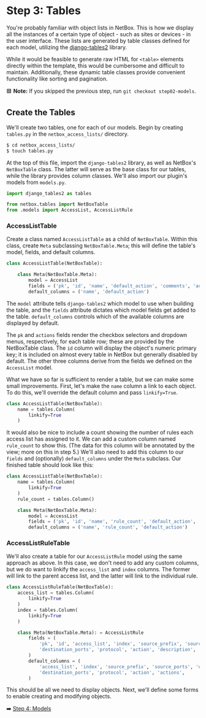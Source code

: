 # Step 3: Tables

You're probably familiar with object lists in NetBox. This is how we display all the instances of a certain type of object - such as sites or devices - in the user interface. These lists are generated by table classes defined for each model, utilizing the [django-tables2](https://django-tables2.readthedocs.io/) library.

While it would be feasible to generate raw HTML for `<table>` elements directly within the template, this would be cumbersome and difficult to maintain. Additionally, these dynamic table classes provide convenient functionality like sorting and pagination.

:blue_square: **Note:** If you skipped the previous step, run `git checkout step02-models`.

## Create the Tables

We'll create two tables, one for each of our models. Begin by creating `tables.py` in the `netbox_access_lists/` directory.

```bash
$ cd netbox_access_lists/
$ touch tables.py
```

At the top of this file, import the `django-tables2` library, as well as NetBox's `NetBoxTable` class. The latter will serve as the base class for our tables, while the library provides column classes. We'll also import our plugin's models from `models.py`.

```python
import django_tables2 as tables

from netbox.tables import NetBoxTable
from .models import AccessList, AccessListRule
```

### AccessListTable

Create a class named `AccessListTable` as a child of `NetBoxTable`. Within this class, create `Meta` subclassing `NetBoxTable.Meta`; this will define the table's model, fields, and default columns.

```python
class AccessListTable(NetBoxTable):

    class Meta(NetBoxTable.Meta):
        model = AccessList
        fields = ('pk', 'id', 'name', 'default_action', 'comments', 'actions')
        default_columns = ('name', 'default_action')
```

The `model` attribute tells `django-tables2` which model to use when building the table, and the `fields` attribute dictates which model fields get added to the table. `default_columns` controls which of the available columns are displayed by default.

The `pk` and `actions` fields render the checkbox selectors and dropdown menus, respectively, for each table row; these are provided by the NetBoxTable class. The `id` column will display the object's numeric primary key; it is included on almost every table in NetBox but generally disabled by default. The other three columns derive from the fields we defined on the `AccessList` model.

What we have so far is sufficient to render a table, but we can make some small improvements. First, let's make the `name` column a link to each object. To do this, we'll override the default column and pass `linkify=True`.

```python
class AccessListTable(NetBoxTable):
    name = tables.Column(
        linkify=True
    )
```

It would also be nice to include a count showing the number of rules each access list has assigned to it. We can add a custom column named `rule_count` to show this. (The data for this column will be annotated by the view; more on this in step 5.) We'll also need to add this column to our `fields` and (optionally) `default_columns` under the `Meta` subclass. Our finished table should look like this:

```python
class AccessListTable(NetBoxTable):
    name = tables.Column(
        linkify=True
    )
    rule_count = tables.Column()

    class Meta(NetBoxTable.Meta):
        model = AccessList
        fields = ('pk', 'id', 'name', 'rule_count', 'default_action', 'comments', 'actions')
        default_columns = ('name', 'rule_count', 'default_action')
```

### AccessListRuleTable

We'll also create a table for our `AccessListRule` model using the same approach as above. In this case, we don't need to add any custom columns, but we do want to linkify the `access_list` and `index` columns. The former will link to the parent access list, and the latter will link to the individual rule.

```python
class AccessListRuleTable(NetBoxTable):
    access_list = tables.Column(
        linkify=True
    )
    index = tables.Column(
        linkify=True
    )

    class Meta(NetBoxTable.Meta): = AccessListRule
        fields = (
            'pk', 'id', 'access_list', 'index', 'source_prefix', 'source_ports', 'destination_prefix',
            'destination_ports', 'protocol', 'action', 'description', 'actions',
        )
        default_columns = (
            'access_list', 'index', 'source_prefix', 'source_ports', 'destination_prefix',
            'destination_ports', 'protocol', 'action', 'actions',
        )
```

This should be all we need to display objects. Next, we'll define some forms to enable creating and modifying objects.

:arrow_right: [Step 4: Models](/tutorial/step04-forms.md)

